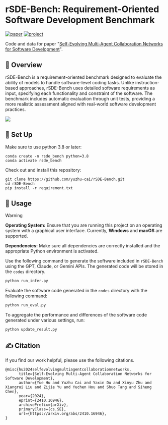 # rSDE-Bench: Requirement-Oriented Software Development Benchmark

[![paper](https://img.shields.io/badge/arXiv-Paper-<COLOR>.svg)](https://arxiv.org/abs/2410.16946)
[![project](https://img.shields.io/badge/project-Page-blue)](https://yuzhu-cai.github.io/rSDE-Bench/)

Code and data for paper "[Self-Evolving Multi-Agent Collaboration Networks for Software Development](https://arxiv.org/abs/2410.16946)".

## 👋 Overview
rSDE-Bench is a requirement-oriented benchmark designed to evaluate the ability of models to handle software-level coding tasks. Unlike instruction-based approaches, rSDE-Bench uses detailed software requirements as input, specifying each functionality and constraint of the software. The benchmark includes automatic evaluation through unit tests, providing a more realistic assessment aligned with real-world software development practices.

<img src="static/images/Intro.jpg">


## 🚀 Set Up

Make sure to use python 3.8 or later:
```
conda create -n rsde_bench python=3.8
conda activate rsde_bench
```

Check out and install this repository:
```
git clone https://github.com/yuzhu-cai/rSDE-Bench.git
cd rSDE-Bench
pip install -r requirement.txt
```

## 💽 Usage
> [!WARNING]
> **Operating System:** Ensure that you are running this project on an operating system with a graphical user interface. Currently, **Windows** and **macOS** are supported.
> 
> **Dependencies:** Make sure all dependencies are correctly installed and the appropriate Python environment is activated.

Use the following command to generate the software included in `rSDE-Bench` using the GPT, Claude, or Gemini APIs. The generated code will be stored in the `codes` directory.

```bash
python run_infer.py
```

Evaluate the software code generated in the `codes` directory with the following command:

```bash
python run_eval.py
```

To aggregate the performance and differences of the software code generated under various settings, run:

```
python update_result.py
```


## ✍️ Citation

If you find our work helpful, please use the following citations.

```
@misc{hu2024selfevolvingmultiagentcollaborationnetworks,
      title={Self-Evolving Multi-Agent Collaboration Networks for Software Development}, 
      author={Yue Hu and Yuzhu Cai and Yaxin Du and Xinyu Zhu and Xiangrui Liu and Zijie Yu and Yuchen Hou and Shuo Tang and Siheng Chen},
      year={2024},
      eprint={2410.16946},
      archivePrefix={arXiv},
      primaryClass={cs.SE},
      url={https://arxiv.org/abs/2410.16946}, 
}
```